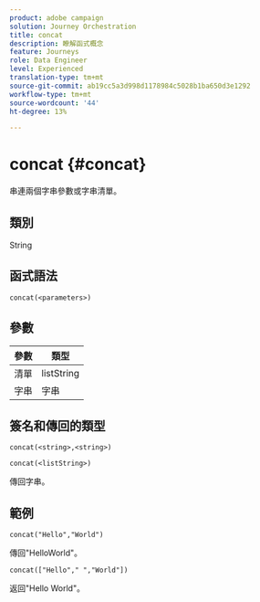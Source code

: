 ```yaml
---
product: adobe campaign
solution: Journey Orchestration
title: concat
description: 瞭解函式概念
feature: Journeys
role: Data Engineer
level: Experienced
translation-type: tm+mt
source-git-commit: ab19cc5a3d998d1178984c5028b1ba650d3e1292
workflow-type: tm+mt
source-wordcount: '44'
ht-degree: 13%

---
```



# concat {#concat}

串連兩個字串參數或字串清單。

## 類別

String

## 函式語法

`concat(<parameters>)`

## 參數

| 參數 | 類型 |
|-----------|------------------|
| 清單 | listString |
| 字串 | 字串 |

## 簽名和傳回的類型

`concat(<string>,<string>)`

`concat(<listString>)`

傳回字串。

## 範例

`concat("Hello","World")`

傳回&quot;HelloWorld&quot;。

`concat(["Hello"," ","World"])`

返回&quot;Hello World&quot;。
